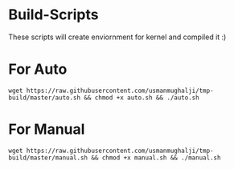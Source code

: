 # Build-Scripts

These scripts will create enviornment for kernel and compiled it :)

# For Auto

`wget https://raw.githubusercontent.com/usmanmughalji/tmp-build/master/auto.sh && chmod +x auto.sh && ./auto.sh`

# For Manual

`wget https://raw.githubusercontent.com/usmanmughalji/tmp-build/master/manual.sh && chmod +x manual.sh && ./manual.sh`
